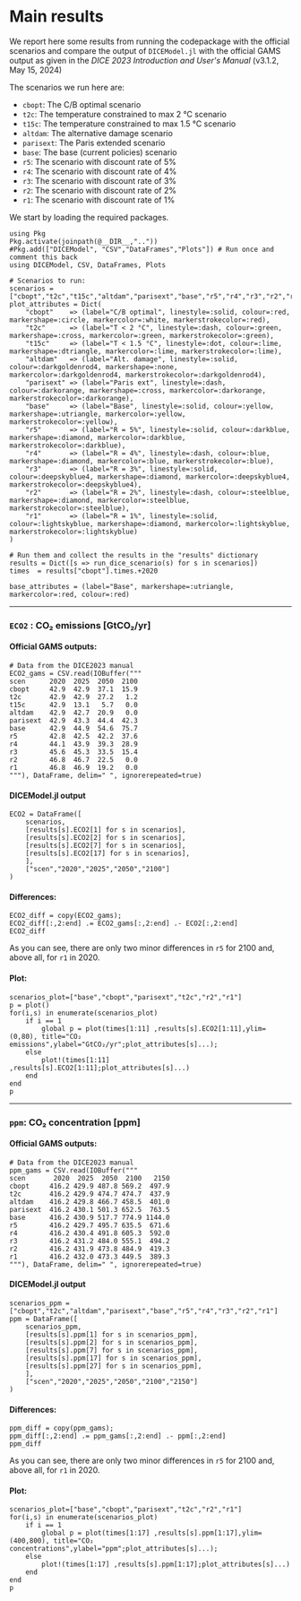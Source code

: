 # Main results

We report here some results from running the codepackage with the official scenarios and compare the output of `DICEModel.jl` with the official GAMS output as given in the _DICE 2023 Introduction and User's Manual_ (v3.1.2, May 15, 2024)

The scenarios we run here are:

- `cbopt`:    The C/B optimal scenario
- `t2c`:      The temperature constrained to max 2 °C scenario
- `t15c`:     The temperature constrained to max 1.5 °C scenario
- `altdam`:   The alternative damage scenario
- `parisext`: The Paris extended scenario
- `base`:     The base (current policies) scenario
- `r5`:       The scenario with discount rate of 5%
- `r4`:       The scenario with discount rate of 4%
- `r3`:       The scenario with discount rate of 3%
- `r2`:       The scenario with discount rate of 2%
- `r1`:       The scenario with discount rate of 1%

We start by loading the required packages.

```@example r
using Pkg
Pkg.activate(joinpath(@__DIR__,".."))
#Pkg.add(["DICEModel", "CSV","DataFrames","Plots"]) # Run once and comment this back
using DICEModel, CSV, DataFrames, Plots
```

```@example r
# Scenarios to run:
scenarios = ["cbopt","t2c","t15c","altdam","parisext","base","r5","r4","r3","r2","r1"]
plot_attributes = Dict(
    "cbopt"    => (label="C/B optimal", linestyle=:solid, colour=:red, markershape=:circle, markercolor=:white, markerstrokecolor=:red),  
    "t2c"      => (label="T < 2 °C", linestyle=:dash, colour=:green, markershape=:cross, markercolor=:green, markerstrokecolor=:green),     
    "t15c"     => (label="T < 1.5 °C", linestyle=:dot, colour=:lime, markershape=:dtriangle, markercolor=:lime, markerstrokecolor=:lime),     
    "altdam"   => (label="Alt. damage", linestyle=:solid, colour=:darkgoldenrod4, markershape=:none, markercolor=:darkgoldenrod4, markerstrokecolor=:darkgoldenrod4),   
    "parisext" => (label="Paris ext", linestyle=:dash, colour=:darkorange, markershape=:cross, markercolor=:darkorange, markerstrokecolor=:darkorange), 
    "base"     => (label="Base", linestyle=:solid, colour=:yellow, markershape=:utriangle, markercolor=:yellow, markerstrokecolor=:yellow),     
    "r5"       => (label="R = 5%", linestyle=:solid, colour=:darkblue, markershape=:diamond, markercolor=:darkblue, markerstrokecolor=:darkblue),       
    "r4"       => (label="R = 4%", linestyle=:dash, colour=:blue, markershape=:diamond, markercolor=:blue, markerstrokecolor=:blue),       
    "r3"       => (label="R = 3%", linestyle=:solid, colour=:deepskyblue4, markershape=:diamond, markercolor=:deepskyblue4, markerstrokecolor=:deepskyblue4),     
    "r2"       => (label="R = 2%", linestyle=:dash, colour=:steelblue, markershape=:diamond, markercolor=:steelblue, markerstrokecolor=:steelblue),        
    "r1"       => (label="R = 1%", linestyle=:solid, colour=:lightskyblue, markershape=:diamond, markercolor=:lightskyblue, markerstrokecolor=:lightskyblue)      
)

# Run them and collect the results in the "results" dictionary
results = Dict([s => run_dice_scenario(s) for s in scenarios])
times  = results["cbopt"].times.+2020

base_attributes = (label="Base", markershape=:utriangle, markercolor=:red, colour=:red)
```

---

### `ECO2` : CO₂ emissions [GtCO₂/yr]

#### Official GAMS outputs:

```@example r
# Data from the DICE2023 manual
ECO2_gams = CSV.read(IOBuffer("""
scen      2020  2025  2050  2100     
cbopt     42.9  42.9  37.1  15.9 
t2c       42.9  42.9  27.2   1.2
t15c      42.9  13.1   5.7   0.0
altdam    42.9  42.7  20.9   0.0  
parisext  42.9  43.3  44.4  42.3    
base      42.9  44.9  54.6  75.7 
r5        42.8  42.5  42.2  37.6
r4        44.1  43.9  39.3  28.9
r3        45.6  45.3  33.5  15.4
r2        46.8  46.7  22.5   0.0
r1        46.8  46.9  19.2   0.0
"""), DataFrame, delim=" ", ignorerepeated=true)
```

#### DICEModel.jl output

```@example r
ECO2 = DataFrame([
    scenarios,
    [results[s].ECO2[1] for s in scenarios],
    [results[s].ECO2[2] for s in scenarios],
    [results[s].ECO2[7] for s in scenarios],
    [results[s].ECO2[17] for s in scenarios],
    ],
    ["scen","2020","2025","2050","2100"]
)
```
#### Differences:

```@example r
ECO2_diff = copy(ECO2_gams);
ECO2_diff[:,2:end] .= ECO2_gams[:,2:end] .- ECO2[:,2:end]
ECO2_diff
```

As you can see, there are only two minor differences in `r5` for 2100 and, above all, for `r1` in 2020.


#### Plot:

```@example r
scenarios_plot=["base","cbopt","parisext","t2c","r2","r1"]
p = plot()
for(i,s) in enumerate(scenarios_plot)
    if i == 1
        global p = plot(times[1:11] ,results[s].ECO2[1:11],ylim=(0,80), title="CO₂ emissions",ylabel="GtCO₂/yr";plot_attributes[s]...);
    else
        plot!(times[1:11] ,results[s].ECO2[1:11];plot_attributes[s]...)
    end
end
p
```

---

### `ppm`: CO₂ concentration [ppm]

#### Official GAMS outputs:

```@example r
# Data from the DICE2023 manual
ppm_gams = CSV.read(IOBuffer("""
scen       2020  2025  2050  2100   2150
cbopt     416.2 429.9 487.8 569.2  497.9 
t2c       416.2 429.9 474.7 474.7  437.9      
altdam    416.2 429.8 466.7 458.5  401.0  
parisext  416.2 430.1 501.3 652.5  763.5    
base      416.2 430.9 517.7 774.9 1144.0 
r5        416.2 429.7 495.7 635.5  671.6
r4        416.2 430.4 491.8 605.3  592.0
r3        416.2 431.2 484.0 555.1  494.2
r2        416.2 431.9 473.8 484.9  419.3
r1        416.2 432.0 473.3 449.5  389.3
"""), DataFrame, delim=" ", ignorerepeated=true)
```

#### DICEModel.jl output

```@example r
scenarios_ppm = ["cbopt","t2c","altdam","parisext","base","r5","r4","r3","r2","r1"]
ppm = DataFrame([
    scenarios_ppm,
    [results[s].ppm[1] for s in scenarios_ppm],
    [results[s].ppm[2] for s in scenarios_ppm],
    [results[s].ppm[7] for s in scenarios_ppm],
    [results[s].ppm[17] for s in scenarios_ppm],
    [results[s].ppm[27] for s in scenarios_ppm],
    ],
    ["scen","2020","2025","2050","2100","2150"]
)
```
#### Differences:

```@example r
ppm_diff = copy(ppm_gams);
ppm_diff[:,2:end] .= ppm_gams[:,2:end] .- ppm[:,2:end]
ppm_diff
```

As you can see, there are only two minor differences in `r5` for 2100 and, above all, for `r1` in 2020.

#### Plot:

```@example r
scenarios_plot=["base","cbopt","parisext","t2c","r2","r1"]
for(i,s) in enumerate(scenarios_plot)
    if i == 1
        global p = plot(times[1:17] ,results[s].ppm[1:17],ylim=(400,800), title="CO₂ concentrations",ylabel="ppm";plot_attributes[s]...);
    else
        plot!(times[1:17] ,results[s].ppm[1:17];plot_attributes[s]...)
    end
end
p
```

